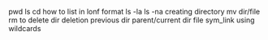 pwd
ls
cd
how to list in lonf format
ls -la
ls -na
creating directory
mv dir/file
rm to delete
dir deletion
previous dir
parent/current dir
file
sym_link
using wildcards
